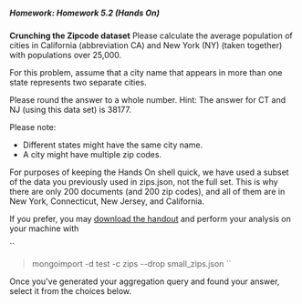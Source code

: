 ##### Homework: Homework 5.2 (Hands On)

**Crunching the Zipcode dataset**
Please calculate the average population of cities in California (abbreviation CA) and New York (NY) (taken together) with populations over 25,000.

For this problem, assume that a city name that appears in more than one state represents two separate cities.

Please round the answer to a whole number.
Hint: The answer for CT and NJ (using this data set) is 38177.

Please note:
* Different states might have the same city name.
* A city might have multiple zip codes.

For purposes of keeping the Hands On shell quick, we have used a subset of the data you previously used in zips.json, not the full set. This is why there are only 200 documents (and 200 zip codes), and all of them are in New York, Connecticut, New Jersey, and California.

If you prefer, you may [download the handout](https://university.mongodb.com/static/MongoDB_2016_M101P_January/handouts/small_zips.0e6e16620617.zip) and perform your analysis on your machine with

``
> mongoimport -d test -c zips --drop small_zips.json
``

Once you've generated your aggregation query and found your answer, select it from the choices below.
